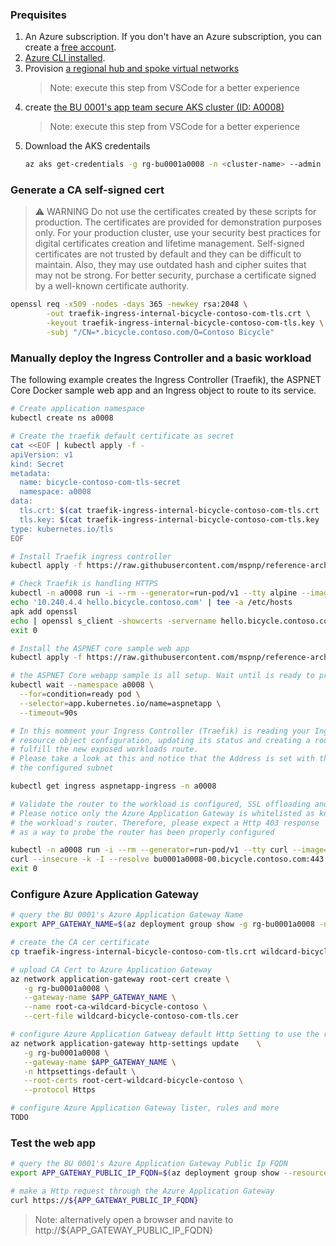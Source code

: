 ### Prequisites

1. An Azure subscription. If you don't have an Azure subscription, you can create a [free account](https://azure.microsoft.com/free).
1. [Azure CLI installed](https://docs.microsoft.com/en-us/cli/azure/install-azure-cli?view=azure-cli-latest).
1. Provision [a regional hub and spoke virtual networks](./secure-baseline/networking/network-deploy.azcli)
   > Note: execute this step from VSCode for a better experience
1. create [the BU 0001's app team secure AKS cluster (ID: A0008)](./secure-baseline/cluster-deploy.azcli)
   > Note: execute this step from VSCode for a better experience
1. Download the AKS credentails
   ``` bash
   az aks get-credentials -g rg-bu0001a0008 -n <cluster-name> --admin
   ```
### Generate a CA self-signed cert

> :warning: WARNING
> Do not use the certificates created by these scripts for production. The certificates are provided for demonstration purposes only. For your production cluster, use your security best practices for digital certificates creation and lifetime management.
> Self-signed certificates are not trusted by default and they can be difficult to maintain. Also, they may use outdated hash and cipher suites that may not be strong. For better security, purchase a certificate signed by a well-known certificate authority.

```bash
openssl req -x509 -nodes -days 365 -newkey rsa:2048 \
        -out traefik-ingress-internal-bicycle-contoso-com-tls.crt \
        -keyout traefik-ingress-internal-bicycle-contoso-com-tls.key \
        -subj "/CN=*.bicycle.contoso.com/O=Contoso Bicycle"
```

### Manually deploy the Ingress Controller and a basic workload

The following example creates the Ingress Controller (Traefik),
the ASPNET Core Docker sample web app and an Ingress object to route to its service.

```bash
# Create application namespace
kubectl create ns a0008

# Create the traefik default certificate as secret
cat <<EOF | kubectl apply -f -
apiVersion: v1
kind: Secret
metadata:
  name: bicycle-contoso-com-tls-secret
  namespace: a0008
data:
  tls.crt: $(cat traefik-ingress-internal-bicycle-contoso-com-tls.crt | base64 -w 0)
  tls.key: $(cat traefik-ingress-internal-bicycle-contoso-com-tls.key | base64 -w 0)
type: kubernetes.io/tls
EOF

# Install Traefik ingress controller
kubectl apply -f https://raw.githubusercontent.com/mspnp/reference-architectures/master/aks/workload/traefik.yaml

# Check Traefik is handling HTTPS
kubectl -n a0008 run -i --rm --generator=run-pod/v1 --tty alpine --image=alpine -- sh
echo '10.240.4.4 hello.bicycle.contoso.com' | tee -a /etc/hosts
apk add openssl
echo | openssl s_client -showcerts -servername hello.bicycle.contoso.com -connect hello.bicycle.contoso.com:443 2>/dev/null | openssl x509 -inform pem -noout -text
exit 0

# Install the ASPNET core sample web app
kubectl apply -f https://raw.githubusercontent.com/mspnp/reference-architectures/master/aks/workload/aspnetapp.yaml

# the ASPNET Core webapp sample is all setup. Wait until is ready to process requests running:
kubectl wait --namespace a0008 \
  --for=condition=ready pod \
  --selector=app.kubernetes.io/name=aspnetapp \
  --timeout=90s

# In this momment your Ingress Controller (Traefik) is reading your Ingress
# resource object configuration, updating its status and creating a router to
# fulfill the new exposed workloads route.
# Please take a look at this and notice that the Address is set with the Internal Load Balancer Ip from
# the configured subnet

kubectl get ingress aspnetapp-ingress -n a0008

# Validate the router to the workload is configured, SSL offloading and allowing only known Ips
# Please notice only the Azure Application Gateway is whitelisted as known client for
# the workload's router. Therefore, please expect a Http 403 response
# as a way to probe the router has been properly configured

kubectl -n a0008 run -i --rm --generator=run-pod/v1 --tty curl --image=curlimages/curl -- sh
curl --insecure -k -I --resolve bu0001a0008-00.bicycle.contoso.com:443:10.240.4.4 https://bu0001a0008-00.bicycle.contoso.com
exit 0
```

### Configure Azure Application Gateway

```bash
# query the BU 0001's Azure Application Gateway Name
export APP_GATEWAY_NAME=$(az deployment group show -g rg-bu0001a0008 -n cluster-stamp-bu0001a0008 --query properties.outputs.agwName.value -o tsv)

# create the CA cer certificate
cp traefik-ingress-internal-bicycle-contoso-com-tls.crt wildcard-bicycle-contoso-com-tls.cer

# upload CA Cert to Azure Application Gateway
az network application-gateway root-cert create \
   -g rg-bu0001a0008 \
   --gateway-name $APP_GATEWAY_NAME \
   --name root-ca-wildcard-bicycle-contoso \
   --cert-file wildcard-bicycle-contoso-com-tls.cer

# configure Azure Application Gatweay default Http Setting to use the root cert uploadded above
az network application-gateway http-settings update    \
   -g rg-bu0001a0008 \
   --gateway-name $APP_GATEWAY_NAME \
   -n httpsettings-default \
   --root-certs root-cert-wildcard-bicycle-contoso \
   --protocol Https

# configure Azure Application Gateway lister, rules and more
TODO
```

### Test the web app
```bash
# query the BU 0001's Azure Application Gateway Public Ip FQDN
export APP_GATEWAY_PUBLIC_IP_FQDN=$(az deployment group show --resource-group rg-enterprise-networking-spokes -n spoke-BU0001A0008 --query properties.outputs.appGatewayPublicIpFqdn.value -o tsv)

# make a Http request through the Azure Application Gateway
curl https://${APP_GATEWAY_PUBLIC_IP_FQDN}
```

> Note: alternatively open a browser and navite to http://${APP_GATEWAY_PUBLIC_IP_FQDN}
